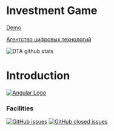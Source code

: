 # Investment Game

[Demo](https://digital-technology-agency.github.io/Investment-game/)

[Агентство цифровых технологий](https://dta.agency)

![DTA github stats](https://github-readme-stats.vercel.app/api?username=digitaltechnologyagency&show_icons=true)

# Introduction
[![Angular Logo](https://www.vectorlogo.zone/logos/angular/angular-icon.svg)](https://angular.io/)

### Facilities
[![GitHub issues](https://img.shields.io/github/issues/digital-technology-agency/Investment-game?color=0A0ECD)](https://github.com/digital-technology-agency/Investment-game/issues?q=is%3Aopen+is%3Aissue)
[![GitHub closed issues](https://img.shields.io/github/issues-closed/digital-technology-agency/Investment-game?style=flat)](https://github.com/digital-technology-agency/Investment-game/issues?q=is%3Aissue+is%3Aclosed)
